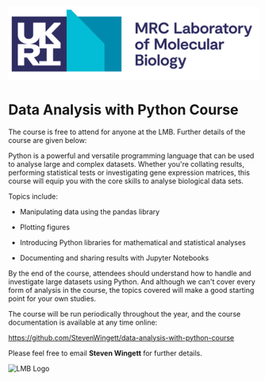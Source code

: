 <img src="https://github.com/StevenWingett/Bioinformatics_Computer_Cluster_Course/blob/main/assets/lmb_logo.png?raw=true">

# Data Analysis with Python Course

The course is free to attend for anyone at the LMB.  Further details of the course are given below:

Python is a powerful and versatile programming language that can be used to analyse large and complex datasets.  Whether you're collating results, performing statistical tests or investigating gene expression matrices, this course will equip you with the core skills to analyse biological data sets.

Topics include:

* Manipulating data using the pandas library

* Plotting figures

* Introducing Python libraries for mathematical and statistical analyses

* Documenting and sharing results with Jupyter Notebooks

By the end of the course, attendees should understand how to handle and investigate large datasets using Python.  And although we can't cover every form of analysis in the course, the topics covered will make a good starting point for your own studies.

The course will be run periodically throughout the year, and the course documentation is available at any time online:

https://github.com/StevenWingett/data-analysis-with-python-course

Please feel free to email **Steven Wingett** for further details.


![LMB Logo](https://seaborn.pydata.org/_images/scatterplot_matrix.png)


